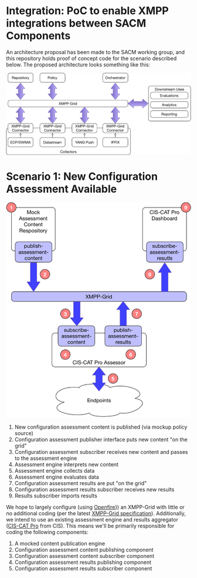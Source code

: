 # Integration: PoC to enable XMPP integrations between SACM Components
An architecture proposal has been made to the SACM working group, and this repository holds proof of concept code for the scenario described below. The proposed architecture looks something like this:

![Proposed Architecture](https://raw.githubusercontent.com/CISecurity/Integration/master/docs/img/mandm-arch.png)

# Scenario 1: New Configuration Assessment Available

![Configuration Assessment Scenario](https://raw.githubusercontent.com/CISecurity/Integration/master/docs/img/ietf-101-hackathon%202.png)

1. New configuration assessment content is published (via mockup policy source)
2. Configuration assessment publisher interface puts new content "on the grid"
3. Configuration assessment subscriber receives new content and passes to the assessment engine
4. Assessment engine interprets new content
5. Assessment engine collects data
6. Assessment engine evaluates data
7. Configuration assessment results are put "on the grid"
8. Configuration assessment results subscriber receives new results
9. Results subscriber imports results

We hope to largely configure (using [Openfire](https://www.igniterealtime.org/projects/openfire/)}) an XMPP-Grid with little or no additional coding (per the latest [XMPP-Grid specification](https://datatracker.ietf.org/doc/draft-ietf-mile-xmpp-grid/)). Additionally, we intend to use an existing assessment engine and results aggregator ([CIS-CAT Pro](https://www.cisecurity.org/cybersecurity-tools/cis-cat-pro/) from CIS). This means we'll be primarily responsible for coding the following components:

1. A mocked content publication engine
2. Configuration assessment content publishing component
3. Configuration assessment content subscriber component
4. Configuration assessment results publishing component
5. Configuration assessment results subscriber component
